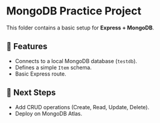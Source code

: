 # MongoDB Practice Project

This folder contains a basic setup for **Express + MongoDB**.

## 📌 Features
- Connects to a local MongoDB database (`testdb`).
- Defines a simple `Item` schema.
- Basic Express route.

## 🚀 Next Steps
- Add CRUD operations (Create, Read, Update, Delete).
- Deploy on MongoDB Atlas.
